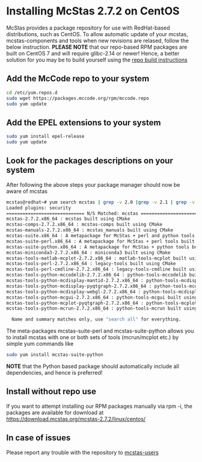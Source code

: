 # Installing McStas 2.7.2 on CentOS 

McStas provides a package repository for use with RedHat-based distributions, such as CentOS. To allow automatic update of your mcstas, mcstas-components and tools when new revisions are relased, follow the below instruction. **PLEASE NOTE** that our repo-based RPM packages are built on CentOS 7 and will require glibc-2.14 or newer! Hence, a better solution for you may be to build yourself using the [repo build instructions](https://github.com/McStasMcXtrace/McCode/wiki/Building-McStas-McXtrace)


## Add the McCode repo to your system
```bash
cd /etc/yum.repos.d
sudo wget https://packages.mccode.org/rpm/mccode.repo
sudo yum update
```


## Add the EPEL extensions to your system
```bash
sudo yum install epel-release
sudo yum update
```

## Look for the packages descriptions on your system
After following the above steps your package manager should now be aware of mcstas

```bash
mcstas@redhat~# yum search mcstas | grep -v 2.0 |grep -v 2.1 | grep -v 2.2 | grep -v 2.3 | grep -v 2.4 | grep -v 2.5 | grep -v 2.6
Loaded plugins: security
============================= N/S Matched: mcstas ==============================
mcstas-2.7.2.x86_64 : mcstas built using CMake
mcstas-comps-2.7.2.x86_64 : mcstas-comps built using CMake
mcstas-manuals-2.7.2.x86_64 : mcstas_manuals built using CMake
mcstas-suite.x86_64 : A metapackage for McStas + perl and python tools built using CMake
mcstas-suite-perl.x86_64 : A metapackage for McStas + perl tools built using CMake
mcstas-suite-python.x86_64 : A metapackage for McStas + python tools built using CMake
mcstas-miniconda3-2.7.2.x86_64 : miniconda3 built using CMake
mcstas-tools-matlab-mcplot-2.7.2.x86_64 : matlab-tools-mcplot built using CMake
mcstas-tools-perl-2.7.2.x86_64 : legacy-tools built using CMake
mcstas-tools-perl-cmdline-2.7.2.x86_64 : legacy-tools-cmdline built using CMake
mcstas-tools-python-mccodelib-2.7.2.x86_64 : python-tools-mccodelib built using CMake
mcstas-tools-python-mcdisplay-mantid-2.7.2.x86_64 : python-tools-mcdisplay-mantid built using CMake
mcstas-tools-python-mcdisplay-pyqtgraph-2.7.2.x86_64 : python-tools-mcdisplay-pyqtgraph built using CMake
mcstas-tools-python-mcdisplay-webgl-2.7.2.x86_64 : python-tools-mcdisplay-webgl
mcstas-tools-python-mcgui-2.7.2.x86_64 : python-tools-mcgui built using CMake
mcstas-tools-python-mcplot-pyqtgraph-2.7.2.x86_64 : python-tools-mcplot-pyqtgraph built using CMake
mcstas-tools-python-mcrun-2.7.2.x86_64 : python-tools-mcrun built using CMake

  Name and summary matches only, use "search all" for everything.
```
The meta-packages mcstas-suite-perl and mcstas-suite-python allows you to install mcstas with one or both sets of tools (mcrun/mcplot etc.) by simple yum commands like

```bash
sudo yum install mcstas-suite-python
```

**NOTE** that the Python based package should automatically include
all dependencies, and hence is preferred!

## Install without repo use
If you want to attempt installing our RPM packages manually via rpm -i, the packages are available for download at https://download.mcstas.org/mcstas-2.7.2/linux/centos/


## In case of issues
Please report any trouble with the repository to [mcstas-users](mailto:mcstas-users@mcstas.org)

